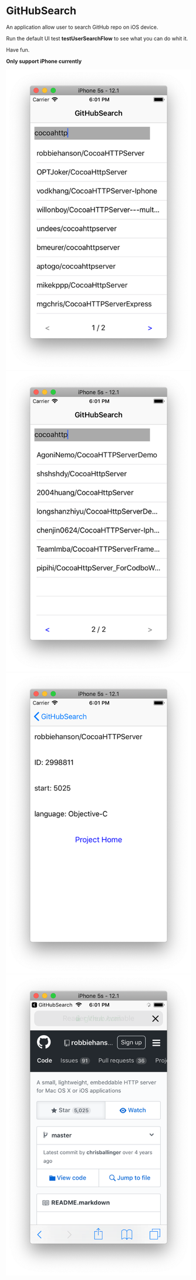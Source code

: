 # GitHubSearch
 
An application allow user to search GitHub repo on iOS device.

Run the default UI test __testUserSearchFlow__ to see what you can do whit it.

Have fun.

__Only support iPhone currently__

![avatar](./readme-images/search_page_1.png)
![avatar](./readme-images/search_page_2.png)
![avatar](./readme-images/item_detail_page.png)
![avatar](./readme-images/project_home_in_safari.png)